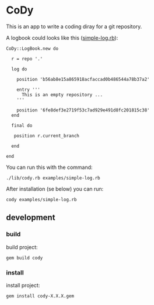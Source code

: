 # CoDy
This is an app to write a coding diray for a git repository.

A logbook could looks like this ([simple-log.rb](examples/simple-log.rb)):

    CoDy::LogBook.new do

      r = repo '.'

      log do

        position 'b56ab8e15a865918acfaccad0b486544a78b37a2'

        entry '''
          This is an empty repository ...
        '''

        position '6fe8def3e2719f53c7ad929e491d8fc201815c38'
      end

      final do

       position r.current_branch

      end

    end

You can run this with the command:

    ./lib/cody.rb examples/simple-log.rb

After installation (se below) you can run:

    cody examples/simple-log.rb

## development

### build

build project:

    gem build cody

### install

install project:

    gem install cody-X.X.X.gem